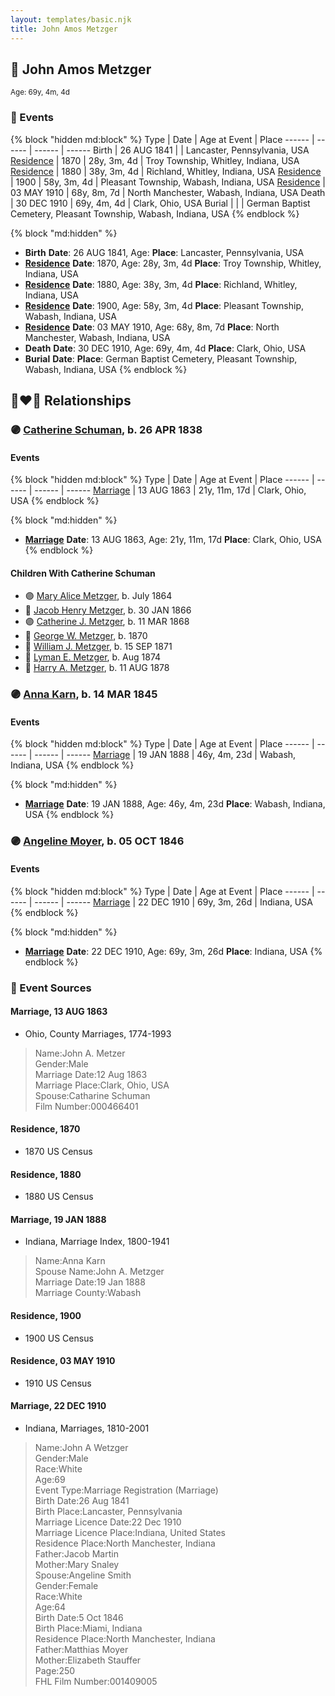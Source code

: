 ```yaml
---
layout: templates/basic.njk
title: John Amos Metzger
---
```

## 🔵 John Amos Metzger
<small>Age: 69y, 4m, 4d</small>

### 📆 Events

{% block "hidden md:block" %}
Type | Date | Age at Event | Place
------ | ------ | ------ | ------
Birth | 26 AUG 1841 |  | Lancaster, Pennsylvania, USA
[Residence](#event-event-0) | 1870 | 28y, 3m, 4d | Troy Township, Whitley, Indiana, USA
[Residence](#event-event-1) | 1880 | 38y, 3m, 4d | Richland, Whitley, Indiana, USA
[Residence](#event-event-2) | 1900 | 58y, 3m, 4d | Pleasant Township, Wabash, Indiana, USA
[Residence](#event-event-3) | 03 MAY 1910 | 68y, 8m, 7d | North Manchester, Wabash, Indiana, USA
Death | 30 DEC 1910 | 69y, 4m, 4d | Clark, Ohio, USA
Burial |  |  | German Baptist Cemetery, Pleasant Township, Wabash, Indiana, USA
{% endblock %}

{% block "md:hidden" %}
- **Birth**
**Date**: 26 AUG 1841, Age:
**Place**: Lancaster, Pennsylvania, USA
- **[Residence](#event-event-0)**
**Date**: 1870, Age: 28y, 3m, 4d
**Place**: Troy Township, Whitley, Indiana, USA
- **[Residence](#event-event-1)**
**Date**: 1880, Age: 38y, 3m, 4d
**Place**: Richland, Whitley, Indiana, USA
- **[Residence](#event-event-2)**
**Date**: 1900, Age: 58y, 3m, 4d
**Place**: Pleasant Township, Wabash, Indiana, USA
- **[Residence](#event-event-3)**
**Date**: 03 MAY 1910, Age: 68y, 8m, 7d
**Place**: North Manchester, Wabash, Indiana, USA
- **Death**
**Date**: 30 DEC 1910, Age: 69y, 4m, 4d
**Place**: Clark, Ohio, USA
- **Burial**
**Date**:
**Place**: German Baptist Cemetery, Pleasant Township, Wabash, Indiana, USA
{% endblock %}

## 👩‍❤️‍👨 Relationships

### 🟣 [Catherine Schuman](/people/3/39599940), b. 26 APR 1838

#### Events

{% block "hidden md:block" %}
Type | Date | Age at Event | Place
------ | ------ | ------ | ------
[Marriage](#event-family-0-event-0) | 13 AUG 1863 | 21y, 11m, 17d | Clark, Ohio, USA
{% endblock %}

{% block "md:hidden" %}
- **[Marriage](#event-family-0-event-0)**
**Date**: 13 AUG 1863, Age: 21y, 11m, 17d
**Place**: Clark, Ohio, USA
{% endblock %}

#### Children With Catherine Schuman
* 🟣 [Mary Alice Metzger](/people/3/36824832), b. July 1864
* 🔵 [Jacob Henry Metzger](/people/1/13773745), b. 30 JAN 1866
* 🟣 [Catherine J. Metzger](/people/6/62700864), b. 11 MAR 1868
* 🔵 [George W. Metzger](/people/7/79949048), b. 1870
* 🔵 [William J. Metzger](/people/2/26066694), b. 15 SEP 1871
* 🔵 [Lyman E. Metzger](/people/7/77568223), b. Aug 1874
* 🔵 [Harry A. Metzger](/people/5/51617487), b. 11 AUG 1878
### 🟣 [Anna Karn](/people/1/1146467), b. 14 MAR 1845

#### Events

{% block "hidden md:block" %}
Type | Date | Age at Event | Place
------ | ------ | ------ | ------
[Marriage](#event-family-1-event-0) | 19 JAN 1888 | 46y, 4m, 23d | Wabash, Indiana, USA
{% endblock %}

{% block "md:hidden" %}
- **[Marriage](#event-family-1-event-0)**
**Date**: 19 JAN 1888, Age: 46y, 4m, 23d
**Place**: Wabash, Indiana, USA
{% endblock %}

### 🟣 [Angeline Moyer](/people/6/62824036), b. 05 OCT 1846

#### Events

{% block "hidden md:block" %}
Type | Date | Age at Event | Place
------ | ------ | ------ | ------
[Marriage](#event-family-2-event-0) | 22 DEC 1910 | 69y, 3m, 26d | Indiana, USA
{% endblock %}

{% block "md:hidden" %}
- **[Marriage](#event-family-2-event-0)**
**Date**: 22 DEC 1910, Age: 69y, 3m, 26d
**Place**: Indiana, USA
{% endblock %}

### 📰 Event Sources

#### <a id="event-family-0-event-0"></a> Marriage, 13 AUG 1863
* Ohio, County Marriages, 1774-1993
>   
  > Name:John A. Metzer  
  > Gender:Male  
  > Marriage Date:12 Aug 1863  
  > Marriage Place:Clark, Ohio, USA  
  > Spouse:Catharine Schuman  
  > Film Number:000466401

#### <a id="event-event-0"></a> Residence, 1870
* 1870 US Census

#### <a id="event-event-1"></a> Residence, 1880
* 1880 US Census

#### <a id="event-family-1-event-0"></a> Marriage, 19 JAN 1888
* Indiana, Marriage Index, 1800-1941
>   
  > Name:Anna Karn  
  > Spouse Name:John A. Metzger  
  > Marriage Date:19 Jan 1888  
  > Marriage County:Wabash

#### <a id="event-event-2"></a> Residence, 1900
* 1900 US Census

#### <a id="event-event-3"></a> Residence, 03 MAY 1910
* 1910 US Census

#### <a id="event-family-2-event-0"></a> Marriage, 22 DEC 1910
* Indiana, Marriages, 1810-2001
>   
  > Name:John A Wetzger  
  > Gender:Male  
  > Race:White  
  > Age:69  
  > Event Type:Marriage Registration (Marriage)  
  > Birth Date:26 Aug 1841  
  > Birth Place:Lancaster, Pennsylvania  
  > Marriage Licence Date:22 Dec 1910  
  > Marriage Licence Place:Indiana, United States  
  > Residence Place:North Manchester, Indiana  
  > Father:Jacob Martin  
  > Mother:Mary Snaley  
  > Spouse:Angeline Smith  
  > Gender:Female  
  > Race:White  
  > Age:64  
  > Birth Date:5 Oct 1846  
  > Birth Place:Miami, Indiana  
  > Residence Place:North Manchester, Indiana  
  > Father:Matthias Moyer  
  > Mother:Elizabeth Stauffer  
  > Page:250  
  > FHL Film Number:001409005